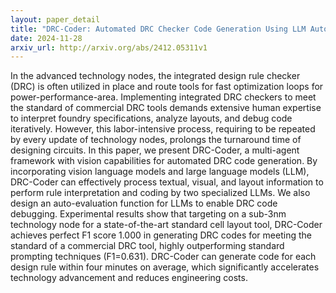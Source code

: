 ```yaml
---
layout: paper_detail
title: "DRC-Coder: Automated DRC Checker Code Generation Using LLM Autonomous Agent"
date: 2024-11-28
arxiv_url: http://arxiv.org/abs/2412.05311v1
---
```


In the advanced technology nodes, the integrated design rule checker (DRC) is often utilized in place and route tools for fast optimization loops for power-performance-area. Implementing integrated DRC checkers to meet the standard of commercial DRC tools demands extensive human expertise to interpret foundry specifications, analyze layouts, and debug code iteratively. However, this labor-intensive process, requiring to be repeated by every update of technology nodes, prolongs the turnaround time of designing circuits. In this paper, we present DRC-Coder, a multi-agent framework with vision capabilities for automated DRC code generation. By incorporating vision language models and large language models (LLM), DRC-Coder can effectively process textual, visual, and layout information to perform rule interpretation and coding by two specialized LLMs. We also design an auto-evaluation function for LLMs to enable DRC code debugging. Experimental results show that targeting on a sub-3nm technology node for a state-of-the-art standard cell layout tool, DRC-Coder achieves perfect F1 score 1.000 in generating DRC codes for meeting the standard of a commercial DRC tool, highly outperforming standard prompting techniques (F1=0.631). DRC-Coder can generate code for each design rule within four minutes on average, which significantly accelerates technology advancement and reduces engineering costs.
